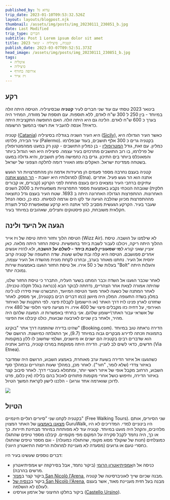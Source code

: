 ```yaml
---
published_by: עדוא גל
trip_date: 2023-01-10T09:53:32.526Z
layout: layouts/blogpost.njk
thumbnail: /assets/img/posts/img_20230111_230851_b.jpg
date: Last Modified
trip_type: חברים
subtitle: Post 1 Lorem ipsum dolor sit amet
title: קטניה, סיציליה - ינואר 2023
publish_date: 2023-03-07T09:52:51.373Z
head_image: /assets/img/posts/img_20230111_230851_b.jpg
tags:
  - איטליה
  - סיציליה
  - אירופה בחורף
  - ויז אייר
---
```

## רקע

בינואר 2023 טסתי עם עוד שני חברים לעיר **קטניה** שבסיציליה. הטיסה היתה זולה במיוחד - בין 250 ל 300 ש"ח לאדם, ללא תוספות. עם תוספת של מזוודה, המחיר היה בערך כ 600 ש"ח לאדם. הלינה גם היא היתה זולה. האם החופשה התקציבית היתה כדאית? אנסה להעביר את רשמי בהמשך הרשומה.

קטניה ([Catania](https://en.wikipedia.org/wiki/Catania)) היא העיר השניה בגודלה בסיציליה ([Sicily](https://en.wikipedia.org/wiki/Sicily)), כאשר העיר הגדולה היא עיר הבירה, פלרמו (Palermo). בקטניה גרים כ 300 אלף תושבים, בעוד שבפלרמו כמליון. עם זאת, גודל [המטרופולין](https://en.wikipedia.org/wiki/Metropolitan_City_of_Catania) - בן כמליון התושבים - קטן רק במעט ממהמטרופולין של פרלרמו, בו רוב התושבים מתרכזים בעיר עצמה. סיציליה היא האי הגדול ביותר והמאוכלס ביותר בים התיכון. גרים בה כחמישה מליון תושבים, והיא גדולה במעט בשטחה ממדינת ישראל. האקלים ומזג האוויר דומה לחלקה הצפוני של ישראל.

קטניה בעצם נחרבה מספר פעמים הן מרעידות אדמה והן מהתפרצויות הר הגעש למרגלותיו היא יושבת - [הר הגעש אתנה](https://en.wikipedia.org/wiki/Mount_Etna) (Etna). אתנה הוא הר געש פעיל. אתרים עתיקים ברחבי העיר נמצאים כיום בעצם מתחת לפני הקרקע (קבורים, או קבורים חלקית) שגובהה הנוכחי נקבע באמצעות מספר התפרצויות משמעותיות ב 2000 השנים האחרונות. ההתפרצות הגדולה האחרונה היתה ב 1693. שטח העיר בעצם גדל כתוצאה מההתפרצות מכיוון שהלבה הגיעה עד לקו הים וגרמה לנסיגתו. כמו כן, כוסה הנחל שעבר בעיר. הקרקע הגעשית מסביב להר אתנה היא קרקע שמאפשרת לגדל תוצרת חקלאית משובחת, כגון פיסטוקים וחצילים, שאהובים במיוחד בעיר.

## הגעה אל היעד ולינה

הטיסה הלוך וחזור היתה טיסה של ויז אייר (Wizz Air). לא שילמנו על הושבה. טיסת ההלוך היתה ריקה, ויכולנו לעבור לשבת ביחד בחופשיות. טיסת החזור היתה מלאה. *כאן אציין שאני קורא ל**מי שמעוניין לשבת ביחד - לשלם על הושבה**, ולא להזיז אנשים אחרים ממושבם*. הטיסה היא קלה ובת שלוש שעות. שדה התעופה של קטניה קרוב יחסית אל העיר. נחתנו מאוחר בערב, ובחרנו לקחת מונית מהשדה אל העיר עצמה, בעלות של כ 50 אירו. אל טיסת החזור הגענו באמצעות שירות "Bolt" והעלות היתה נמוכה יותר.

לאחר שכבר הגענו אל השדה וכבר המתנו בשער העליה, התברר כי טיסת החזור שלנו, שהיתה אמורה לצאת אחר הצהריים, נדחתה לבוקר הבא (כנראה בגלל תקלה טכנית). לאחר המתנה של כשעה לאחר מועד הטיסה המיועד, התבשרנו שויז סידרו לנו לינה במלון בשדה התעופה. המלון היה מיושן (כמו דברים רבים בקטניה), אך מספק. לאחר שחזרנו לארץ פנינו לויז דרך האתר (או היישומון) לקבלת פיצוי. לפי התקנות של האיחוד האירופי, על דחיה כזו מקבלים פיצוי של 400 אירו. ויז מציעה פיצוי חלופי של 480 אירו של אשראי עבור האתר\יישומון שלהם. אני בחרתי באפשרות זו. המענה שלהם היה מהיר, ולאחר בין שניים לארבעה שבועות, כולנו קיבלנו את הפיצוי.

שהינו בדירה שהוזמנה דרך אתר "בוקינג" (Booking.com). הדירה נראתה טוב במיוחד בתמונות וזכתה לדירוג מבקרים גבוה במיוחד (9.7), אך התגלתה כמיושנת. הרושם שלי הוא שדברים רבים בקטניה הם ישנים או מיושנים, ושלמי שחשוב לו ללון במקומות חדשים, כדאי לשים לב לעניין. הדירה היתה ממוקמת במרכז קטניה, ברחוב אתניה (Via Etnea). 

כשהגענו אל איזור הדירה בשעת ערב מאוחרת, באמצע השבוע, הרושם היה שמדובר באיזור צדדי (שלא לומר, "חור"). לאחר מכן, במהלך שעות הצהריים ובמהלך סוף השבוע, הרחוב מקבל אופי של איזור ראשי יותר, ומתמלא בעוברי דרך. לאחר סיבוב קצר באיזור הדירה, וחיפוש כושל אחרי מקומות פתוחים לאכול בהם בלילה (אין כלום, פרט לדוכן שווארמה אחד וגרוע) - הלכנו לישון לקראת המשך הטיול.

![](/assets/img/posts/img_20230112_113106_b.jpg)

## הטיול

בקטניה לקחנו שני "סיורים רגליים חינמיים" (Free Walking Tours). שני הסיורים, אותם [מצאנו באמצעו](https://www.guruwalk.com/catania?search=Catania) של האתר המצוין GuruWalk, היו בינוניים למדי. המדריכים לא היו מלהיבים, והקהל היה מועט במיוחד. קטניה עוד לא מפותחת במיוחד מבחינת תיירות. כך או כך, היה נחמד לקבל סקירה על המקום מפי מקומיים. קיבלנו מספר טיפים שהתגלו כמוצלחים (חנות של שוקולד מסוג מקומי, שהתגלה כמעולה) - וגם מספר טיפים שהתגלו כחסרי טעם או גרועים (מסעדה לא מעניינת למרגלות הריסות התיאטרון היווני).

דברים נוספים שעשינו בעיר היו: 

* כניסה אל ה[אמפיתיאטרון הרומי](https://en.wikipedia.org/wiki/Roman_Theater_of_Catania) (ביקור נחמד, אבל בסירקוזה יש אמפיתיאטרון מרשים בהרבה).
* ביקור קצר ב[מנזר San Nicolò l'Arena](https://en.wikipedia.org/wiki/Monastery_of_San_Nicol%C3%B2_l%27Arena), מבנה שכיום שייך לאוניברסיטה של קטניה.
* ביקור ב[כנסיה של San Nicolò l'Arena](https://en.wikipedia.org/wiki/San_Nicol%C3%B2_l%27Arena,_Catania), מבנה בעל חזית מעניינת מאוד, אשר בעצם לעולם לא הושלמה.
* ביקור בחלקו החיצוני של ארמון אורסינו ([Castello Ursino](https://en.wikipedia.org/wiki/Castello_Ursino)).